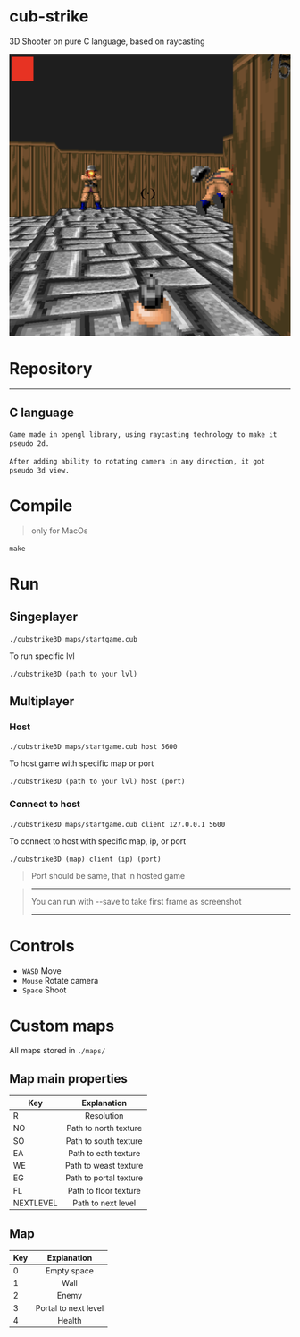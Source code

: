 # cub-strike

3D Shooter on pure C language, based on raycasting

![](Screenshot.png "")

# Repository
---
C language
---
```
Game made in opengl library, using raycasting technology to make it pseudo 2d.

After adding ability to rotating camera in any direction, it got pseudo 3d view.
```
# Compile

>only for MacOs 

`make` 

# Run

## Singeplayer

`./cubstrike3D maps/startgame.cub`

To run specific lvl

`./cubstrike3D (path to your lvl)`

## Multiplayer

### Host

`./cubstrike3D maps/startgame.cub host 5600`

To host game with specific map or port

`./cubstrike3D (path to your lvl) host (port)`

### Connect to host

`./cubstrike3D maps/startgame.cub client 127.0.0.1 5600`

To connect to host with specific map, ip, or port

`./cubstrike3D (map) client (ip) (port)`
> Port should be same, that in hosted game

>---
>
> You can run with --save to take first frame as screenshot
>
>---

# Controls

* `WASD` Move
* `Mouse` Rotate camera
* `Space` Shoot

# Custom maps

All maps stored in `./maps/`

## Map main properties

| Key  | Explanation |
| ------------- |:-------------:|
| R      | Resolution     |
| NO      | Path to north texture     |
| SO      | Path to south texture     |
| EA      | Path to eath texture     |
| WE      | Path to weast texture     |
| EG      | Path to portal texture     |
| FL      | Path to floor texture     |
| NEXTLEVEL      | Path to next level     |

## Map
| Key  | Explanation |
| ------------- |:-------------:|
| 0      | Empty space     |
| 1      | Wall     |
| 2      | Enemy     |
| 3      | Portal to next level     |
| 4      | Health     |

